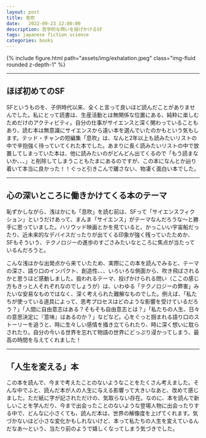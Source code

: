 ```yaml
---
layout: post
title: 息吹
date:   2022-09-23 12:00:00
description: 哲学的な問いを投げかけるSF
tags: japanese fiction science
categories: books
---
```


<div class="row mt-3">
    <div class="col-sm mt-3 mt-md-0">
        {% include figure.html path="assets/img/exhalation.jpeg" class="img-fluid rounded z-depth-1" %}
    </div>
</div>

<hr>

## ほぼ初めてのSF

SFというものを、子供時代以来、全くと言って良いほど読んだことがありませんでした。私にとって読書は、生産活動とは無関係な位置にある、純粋に楽しむためだけのアクティビティ。自分の仕事がサイエンスと深く関わっていることもあり、読む本は無意識にサイエンスから遠い本を選んでいたのかもという気もします。テッド・チャンの短編集「息吹」は、なんと2年以上も読みたいリストの中で辛抱強く待っていてくれた本でした。あまりに長く読みたいリストの中で放置してしまっていた本は、他に読みたいのがどんどん出てくるので「もう読まないか、、、」と削除してしまうこともたまにあるのですが、この本になんとか辿り着いて本当に良かった！！ぐっと引きこんで離さない、物凄く面白い本でした。

<hr>

## 心の深いところに働きかけてくる本のテーマ

恥ずかしながら、浅はかにも「息吹」を読む前は、SFって「サイエンスフィクション」というだけあって、まんま「サイエンス」がテーマなんだろうな〜と勝手に思っていました。ハリウッド映画とかを見ていると、かっこいい宇宙船だったり、近未来的なデバイスだったりが出てくる印象が強く残っていたためか、SFもそういう、テクノロジーの進歩のすごさみたいなところに焦点が当たっているんだろうと。

こんな浅はかな出発点から来ていたため、実際にこの本を読んでみると、テーマの深さ、語り口のインパクト、創造性、、、いろいろな側面から、吹き飛ばされるかと思うほど感動しました。扱われるテーマ、投げかけられる問い（ここの感じ方もきっと人それぞれなのでしょうが）は、いわゆる「テクノロジーの弊害」みたいな安易なものではなく、深く考えられた難解なものでした。例えば、「私たちが使っている道具によって、思考プロセスはどのような影響を受けているだろう？」「人間に自由意志はある？そもそも自由意志とは？」「私たちの人生、日々の意思決定に『意味』はあるのか？」などなど。心をぐっと掴まれる語り口のストーリーを追うと、時に生々しい感情を掻き立てられたり、時に深く想いに耽らされたり。自分の今いる世界を忘れて物語の世界にどっぷり浸かってしまう、最高の時間を与えてくれました！

<hr>

## 「人生を変える」本

この本を読んで、今まで考えたことのないようなことをたくさん考えました。そんな中でふと、読んだ本が人の人生に与える影響って大きいなあと、改めて感じました。ただ紙に字が記されただけの、気取らない存在。なのに、本を読んで新しいことを学んだり、今まで出会ったことのないような登場人物に出会ったりする中で、どんなに小さくても、読んだ本は、世界の解像度を上げてくれます。気づかないほど小さな変化かもしれないけど、本って私たちの人生を変えているんだなあ〜という、当たり前のようで嬉しくなってしまう気づきでした。
